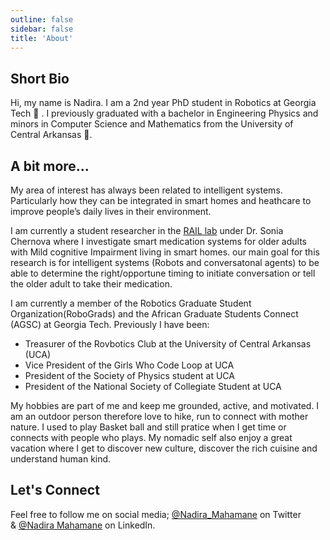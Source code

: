 ```yaml
---
outline: false
sidebar: false
title: 'About'
---
```



Short Bio
---------
Hi, my name is Nadira. I am a 2nd year PhD student in Robotics at Georgia Tech 🐝 . I previously graduated with a bachelor in Engineering Physics and minors in Computer Science and Mathematics from the University of Central Arkansas 🐻.


A bit more...
-------------
My area of interest has always been related to intelligent systems. Particularly how they can be integrated in smart homes and heathcare to improve people’s daily lives in their environment. 

I am currently a student researcher in the [RAIL lab](https://rail.gatech.edu/)  under Dr. Sonia Chernova where I investigate smart medication systems for older adults with Mild cognitive Impairment living in smart homes. our main goal for this research is for intelligent systems (Robots and conversatonal agents) to be able to determine the right/opportune timing to initiate conversation or tell the older adult to take their medication. 

I am currently a member of the Robotics Graduate Student Organization(RoboGrads) and the African Graduate Students Connect (AGSC) at Georgia Tech. 
Previously I have been: 
* Treasurer of the Rovbotics Club at the University of Central Arkansas (UCA)
* Vice President of the Girls Who Code Loop at UCA
* President of the Society of Physics student at UCA
* President of the National Society of Collegiate Student at UCA

My hobbies are part of me and keep me grounded, active, and motivated. I am an outdoor person therefore love to hike, run to connect with mother nature. I used to play Basket ball and still pratice when I get time or connects with people who plays. My nomadic self also enjoy a great vacation where I get to discover new culture, discover the rich cuisine and understand human kind. 


Let's Connect
-------------

Feel free to follow me on social media; [@Nadira_Mahamane](https://twitter.com/Nadira_mahamane) on Twitter & [@Nadira Mahamane](www.linkedin.com/in/nadira-m) on LinkedIn.